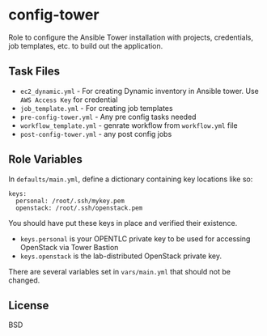 config-tower
=========

Role to configure the Ansible Tower installation with projects, credentials, job templates, etc. to build out the application.

Task Files
------------

* `ec2_dynamic.yml` - For creating Dynamic inventory in Ansible tower. Use `AWS Access Key` for credential
* `job_template.yml` - For creating job templates
* `pre-config-tower.yml` - Any pre config tasks needed
* `workflow_template.yml` - genrate workflow from `workflow.yml` file
* `post-config-tower.yml` - any post config jobs

Role Variables
--------------

In `defaults/main.yml`, define a dictionary containing key locations like so:
```
keys:
  personal: /root/.ssh/mykey.pem
  openstack: /root/.ssh/openstack.pem
```
You should have put these keys in place and verified their existence.
* `keys.personal` is your OPENTLC private key to be used for accessing OpenStack via Tower Bastion
* `keys.openstack` is the lab-distributed OpenStack private key.

There are several variables set in `vars/main.yml` that should not be changed.

License
-------

BSD

